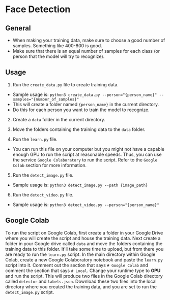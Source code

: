 # Face Detection

## General
- When making your training data, make sure to choose a good number of samples. Something like 400-800 is good.
- Make sure that there is an equal number of samples for each class (or person that the model will try to recognize).

## Usage
1. Run the `create_data.py` file to create training data.  
- Sample usage is: `python3 create_data.py --person="{person_name}" --samples="{number_of_samples}"`
- This will create a folder named `{person_name}` in the current directory.
- Do this for each person you want to train the model to recognize.

2. Create a `data` folder in the current directory.

3. Move the folders containing the training data to the `data` folder.

4. Run the `learn.py` file.
* You can run this file on your computer but you might not have a capable enough GPU to run the script at reasonable speeds. Thus, you can use the service `Google Colaboratory` to run the script. Refer to the `Google Colab` section for more information.

5. Run the `detect_image.py` file.
- Sample usage is: `python3 detect_image.py --path {image_path}`

6. Run the `detect_video.py` file.
- Sample usage is: `python3 detect_video.py --person="{person_name}"`

## Google Colab
To run the script on Google Colab, first create a folder in your Google Drive where you will create the script and house the training data. Next create a folder in your Google drive called `data` and move the folders containing the training data to this folder. It'll take some time to upload, but from there you are ready to run the `learn.py` script. In the main directory within Google Colab, create a new Google Colaboratory notebook and paste the `learn.py` script into it. Comment out the section that says `# Google Colab` and comment the section that says `# Local`. Change your runtime type to **GPU** and run the script. This will produce two files in the Google Colab directory called `detector` and `labels.json`. Download these two files into the local directory where you created the training data, and you are set to run the `detect_image.py` script.